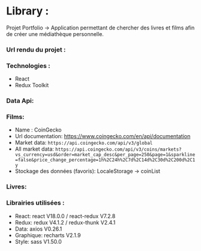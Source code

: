 # Library :
Projet Portfolio -> Application permettant de chercher des livres et films afin de créer une médiathèque personnelle.

### Url rendu du projet :


### Technologies :
* React 
* Redux Toolkit

### Data Api:
### Films:
* Name : CoinGecko
* Url documentation: https://www.coingecko.com/en/api/documentation
* Market data: `https://api.coingecko.com/api/v3/global`
* All market data: `https://api.coingecko.com/api/v3/coins/markets?vs_currency=usd&order=market_cap_desc&per_page=250&page=1&sparkline=false&price_change_percentage=1h%2C24h%2C7d%2C14d%2C30d%2C200d%2C1y`
* Stockage des données (favoris): LocaleStorage -> coinList 
### Livres: 

### Librairies utilisées :
* React: react V18.0.0 / react-redux V7.2.8 
* Redux: redux V4.1.2 / redux-thunk V2.4.1
* Data: axios V0.26.1
* Graphique: recharts V2.1.9
* Style: sass V1.50.0
